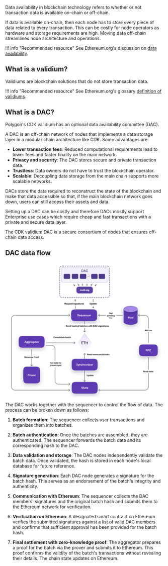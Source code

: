 Data availability in blockchain technology refers to whether or not transaction data is available on-chain or off-chain. 

If data is available on-chain, then each node has to store every piece of data related to every transaction. This can be costly for node operators as hardware and storage requirements are high. Moving data off-chain streamlines node architecture and operations.

!!! info "Recommended resource"
    See Ethereum.org's discussion on [data availability](https://ethereum.org/en/developers/docs/data-availability/).

## What is a validium?

Validiums are blockchain solutions that do not store transaction data. 

!!! info "Recommended resource"
    See Ethereum.org's glossary [definition of validiums](https://ethereum.org/en/developers/docs/scaling/validium/).

## What is a DAC?

Polygon's CDK validium has an optional data availability committee (DAC).

A DAC is an off-chain network of nodes that implements a data storage layer in a modular chain architecture like CDK. Some advantages are:

- **Lower transaction fees**: Reduced computational requirements lead to lower fees and faster finality on the main network.
- **Privacy and security**: The DAC stores secure and private transaction data.
- **Trustless**: Data owners do not have to trust the blockchain operator.
- **Scalable**: Decoupling data storage from the main chain supports more scalable networks. 

DACs store the data required to reconstruct the state of the blockchain and make that data accessible so that, if the main blockchain network goes down, users can still access their assets and data.

Setting up a DAC can be costly and therefore DACs mostly support Enterprise use cases which require cheap and fast transactions with a private and secure data layer.

The CDK validium DAC is a secure consortium of nodes that ensures off-chain data access. 

## DAC data flow

![CDK validium DAC dataflow](../../img/cdk/zksupernets-dac.png)

The DAC works together with the sequencer to control the flow of data. The process can be broken down as follows:

1. **Batch formation**: The sequencer collects user transactions and organizes them into batches.

2. **Batch authentication**: Once the batches are assembled, they are authenticated. The sequencer forwards the batch data and its corresponding hash to the DAC.

3. **Data validation and storage**:  The DAC nodes independently validate the batch data. Once validated, the hash is stored in each node's local database for future reference.

4. **Signature generation**: Each DAC node generates a signature for the batch hash. This serves as an endorsement of the batch's integrity and authenticity.

5. **Communication with Ethereum**: The sequencer collects the DAC members' signatures and the original batch hash and submits them to the Ethereum network for verification.

6. **Verification on Ethereum**: A designated smart contract on Ethereum verifies the submitted signatures against a list of valid DAC members and confirms that sufficient approval has been provided for the batch hash.

7. **Final settlement with zero-knowledge proof**: The aggregator prepares a proof for the batch via the prover and submits it to Ethereum. This proof confirms the validity of the batch's transactions without revealing their details. The chain state updates on Ethereum.